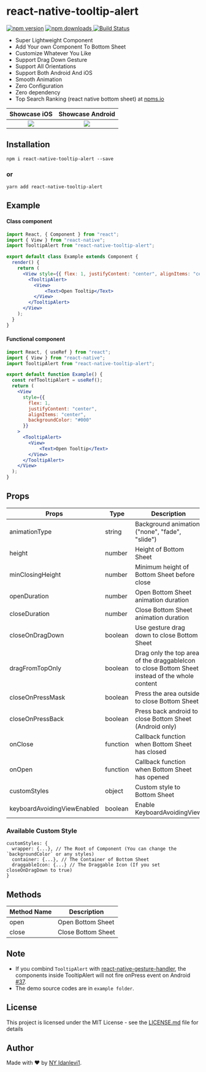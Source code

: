 # react-native-tooltip-alert

[![npm version](https://badge.fury.io/js/react-native-tooltip-alert.svg)](//npmjs.com/package/react-native-tooltip-alert)
[![npm downloads](https://img.shields.io/npm/dm/react-native-tooltip-alert.svg)
](//npmjs.com/package/react-native-tooltip-alert)
[![Build Status](https://travis-ci.org/idanlevi1/react-native-tooltip-alert.svg?branch=master)](https://travis-ci.org/idanlevi1/react-native-tooltip-alert)

- Super Lightweight Component
- Add Your own Component To Bottom Sheet
- Customize Whatever You Like
- Support Drag Down Gesture
- Support All Orientations
- Support Both Android And iOS
- Smooth Animation
- Zero Configuration
- Zero dependency
- Top Search Ranking (react native bottom sheet) at [npms.io](https://npms.io/search?q=react%20native%20bottom%20sheet)

|                                                      Showcase iOS                                                      |                                                    Showcase Android                                                    |
| :--------------------------------------------------------------------------------------------------------------------: | :--------------------------------------------------------------------------------------------------------------------: |
| ![](https://raw.githubusercontent.com/idanlevi1/stock-images/master/react-native-tooltip-alert/RNRBS-IOS-2.0.3.gif) | ![](https://raw.githubusercontent.com/idanlevi1/stock-images/master/react-native-tooltip-alert/RNRBS-AOS-2.0.3.gif) |

## Installation

```
npm i react-native-tooltip-alert --save
```

### or

```
yarn add react-native-tooltip-alert
```

## Example

#### Class component

```jsx
import React, { Component } from "react";
import { View } from "react-native";
import TooltipAlert from "react-native-tooltip-alert";

export default class Example extends Component {
  render() {
    return (
      <View style={{ flex: 1, justifyContent: "center", alignItems: "center" }}>
        <TooltipAlert>
          <View>
              <Text>Open Tooltip</Text>
          </View>
        </TooltipAlert>
      </View>
    );
  }
}
```

#### Functional component

```jsx
import React, { useRef } from "react";
import { View } from "react-native";
import TooltipAlert from "react-native-tooltip-alert";

export default function Example() {
  const refTooltipAlert = useRef();
  return (
    <View
      style={{
        flex: 1,
        justifyContent: "center",
        alignItems: "center",
        backgroundColor: "#000"
      }}
    >
      <TooltipAlert>
        <View>
            <Text>Open Tooltip</Text>
        </View>
      </TooltipAlert>
    </View>
  );
}
```

## Props

| Props            | Type     | Description                                             | Default  |
| ---------------- | -------- | ------------------------------------------------------- | -------- |
| animationType    | string   | Background animation ("none", "fade", "slide")          | "none"   |
| height           | number   | Height of Bottom Sheet                                  | 260      |
| minClosingHeight | number   | Minimum height of Bottom Sheet before close             | 0        |
| openDuration     | number   | Open Bottom Sheet animation duration                    | 300 (ms) |
| closeDuration    | number   | Close Bottom Sheet animation duration                   | 200 (ms) |
| closeOnDragDown  | boolean  | Use gesture drag down to close Bottom Sheet             | false    |
| dragFromTopOnly  | boolean  | Drag only the top area of the draggableIcon to close Bottom Sheet instead of the whole content | false    |
| closeOnPressMask | boolean  | Press the area outside to close Bottom Sheet            | true     |
| closeOnPressBack | boolean  | Press back android to close Bottom Sheet (Android only) | true     |
| onClose          | function | Callback function when Bottom Sheet has closed          | null     |
| onOpen           | function | Callback function when Bottom Sheet has opened          | null     |
| customStyles     | object   | Custom style to Bottom Sheet                            | {}       |
| keyboardAvoidingViewEnabled     | boolean   | Enable KeyboardAvoidingView             | true (ios) |

### Available Custom Style

```
customStyles: {
  wrapper: {...}, // The Root of Component (You can change the `backgroundColor` or any styles)
  container: {...}, // The Container of Bottom Sheet
  draggableIcon: {...} // The Draggable Icon (If you set closeOnDragDown to true)
}
```

## Methods

| Method Name | Description        |
| ----------- | ------------------ |
| open        | Open Bottom Sheet  |
| close       | Close Bottom Sheet |

## Note

- If you combind `TooltipAlert` with <a href="https://github.com/kmagiera/react-native-gesture-handler" target="_blank">react-native-gesture-handler</a>, the components inside TooltipAlert will not fire onPress event on Android [#37](https://github.com/idanlevi1/react-native-tooltip-alert/issues/37).
- The demo source codes are in `example folder`.

## License

This project is licensed under the MIT License - see the [LICENSE.md](https://github.com/idanlevi1/react-native-tooltip-alert/blob/master/LICENSE) file for details

## Author

Made with ❤️ by [NY Idanlevi1](https://github.com/idanlevi1).
